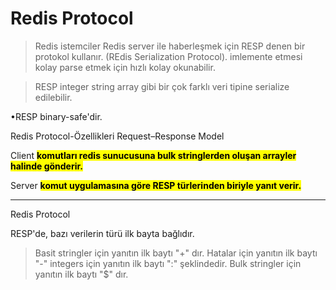 # Redis Protocol

> Redis istemciler Redis server ile haberleşmek için RESP denen bir protokol kullanır.
(REdis Serialization Protocol).
> imlemente etmesi kolay
> parse etmek için hızlı
> kolay okunabilir.

> RESP integer string array gibi bir çok farklı veri tipine serialize edilebilir.

•RESP binary-safe'dir.


Redis Protocol-Özellikleri
  Request–Response Model

Client
<b><mark>komutları redis sunucusuna bulk stringlerden oluşan arrayler halinde gönderir.</mark></b><br>

Server
<b><mark>komut uygulamasına göre RESP türlerinden biriyle yanıt verir.</mark></b><br>


---

Redis Protocol

RESP'de, bazı verilerin türü ilk bayta bağlıdır. <br>

> Basit stringler için yanıtın ilk baytı "+" dır.
> Hatalar için yanıtın ilk baytı "-"
> integers için yanıtın ilk baytı ":" şeklindedir.
> Bulk stringler için yanıtın ilk baytı "$" dır.

